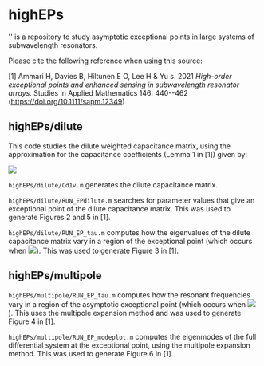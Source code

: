# highEPs
'<highEPs>' is a repository to study asymptotic exceptional points in large systems of subwavelength resonators.

Please cite the following reference when using this source:

[1] Ammari H, Davies B, Hiltunen E O, Lee H & Yu s. 2021 *High-order exceptional points and enhanced sensing in subwavelength resonator arrays.* Studies in Applied Mathematics 146: 440--462 (https://doi.org/10.1111/sapm.12349)

## highEPs/dilute

This code studies the dilute weighted capacitance matrix, using the approximation for the capacitance coefficients (Lemma 1 in [1]) given by:

<img src="https://latex.codecogs.com/svg.latex?\large&space;C_{ij}%20=%20\begin{cases}\mathrm{Cap}_B%20+%20O(\epsilon^2),%20&\quad%20i=j,\\-\epsilon%20\frac{(\mathrm{Cap}_B)^2}{4\pi%20|z_i-z_j|}%20+%20O(\epsilon^2),%20&\quad%20i\neq%20j.\end{cases}">

`highEPs/dilute/Cd1v.m` generates the dilute capacitance matrix.

`highEPs/dilute/RUN_EPdilute.m` searches for parameter values that give an exceptional point of the dilute capacitance matrix. This was used to generate Figures 2 and 5 in [1].

`highEPs/dilute/RUN_EP_tau.m` computes how the eigenvalues of the dilute capacitance matrix vary in a region of the exceptional point (which occurs when <img src="https://latex.codecogs.com/svg.latex?\tau=1">). This was used to generate Figure 3 in [1].

## highEPs/multipole

`highEPs/multipole/RUN_EP_tau.m` computes how the resonant frequencies vary in a region of the asymptotic exceptional point (which occurs when <img src="https://latex.codecogs.com/svg.latex?\tau=1">). This uses the multipole expansion method and was used to generate Figure 4 in [1].

`highEPs/multipole/RUN_EP_modeplot.m` computes the eigenmodes of the full differential system at the exceptional point, using the multipole expansion method. This was used to generate Figure 6 in [1].
